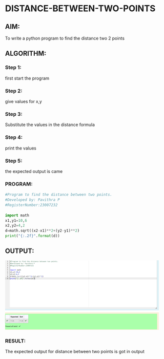 # DISTANCE-BETWEEN-TWO-POINTS

## AIM:
To write a python program to find the distance two 2 points
## ALGORITHM:
### Step 1:
first start the program 
### Step 2: 
give values for x,y
### Step 3: 
Substitute the values in the distance formula  
### Step 4: 
print the values
### Step 5: 
the expected output is came
### PROGRAM:
  ```PYTHON
  #Program to find the distance between two points.
#Developed by: Pavithra P
#RegisterNumber:23007232

import math
x1,y1=10,6
x2,y2=4,2
d=math.sqrt((x2-x1)**2+(y2-y1)**2)
print("{:.2f}".format(d))
  ```
## OUTPUT:
![Alt text](DISTANCE.png)


### RESULT:
The expected output for distance between two points is got in output